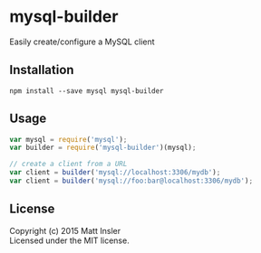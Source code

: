 # mysql-builder

Easily create/configure a MySQL client

## Installation
```
npm install --save mysql mysql-builder
```

## Usage

```javascript
var mysql = require('mysql');
var builder = require('mysql-builder')(mysql);

// create a client from a URL
var client = builder('mysql://localhost:3306/mydb');
var client = builder('mysql://foo:bar@localhost:3306/mydb');
```

## License
Copyright (c) 2015 Matt Insler  
Licensed under the MIT license.
